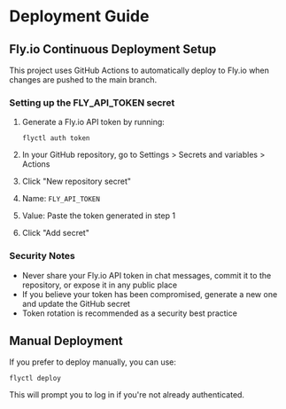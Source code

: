# Deployment Guide

## Fly.io Continuous Deployment Setup

This project uses GitHub Actions to automatically deploy to Fly.io when changes are pushed to the main branch.

### Setting up the FLY_API_TOKEN secret

1. Generate a Fly.io API token by running:
   ```
   flyctl auth token
   ```
   
2. In your GitHub repository, go to Settings > Secrets and variables > Actions

3. Click "New repository secret"

4. Name: `FLY_API_TOKEN`

5. Value: Paste the token generated in step 1

6. Click "Add secret"

### Security Notes

- Never share your Fly.io API token in chat messages, commit it to the repository, or expose it in any public place
- If you believe your token has been compromised, generate a new one and update the GitHub secret
- Token rotation is recommended as a security best practice

## Manual Deployment

If you prefer to deploy manually, you can use:

```
flyctl deploy
```

This will prompt you to log in if you're not already authenticated. 